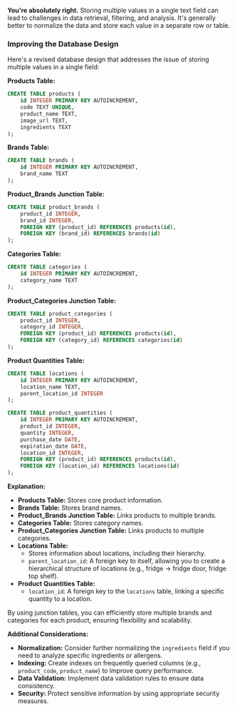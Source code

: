 **You're absolutely right.** Storing multiple values in a single text field can lead to challenges in data retrieval, filtering, and analysis. It's generally better to normalize the data and store each value in a separate row or table.

### Improving the Database Design

Here's a revised database design that addresses the issue of storing multiple values in a single field:

**Products Table:**

```sql
CREATE TABLE products (
    id INTEGER PRIMARY KEY AUTOINCREMENT,
    code TEXT UNIQUE,
    product_name TEXT,
    image_url TEXT,
    ingredients TEXT
);
```

**Brands Table:**

```sql
CREATE TABLE brands (
    id INTEGER PRIMARY KEY AUTOINCREMENT,
    brand_name TEXT
);
```

**Product_Brands Junction Table:**

```sql
CREATE TABLE product_brands (
    product_id INTEGER,
    brand_id INTEGER,
    FOREIGN KEY (product_id) REFERENCES products(id),
    FOREIGN KEY (brand_id) REFERENCES brands(id)
);
```

**Categories Table:**

```sql
CREATE TABLE categories (
    id INTEGER PRIMARY KEY AUTOINCREMENT,
    category_name TEXT
);
```

**Product_Categories Junction Table:**

```SQL
CREATE TABLE product_categories (
    product_id INTEGER,
    category_id INTEGER,
    FOREIGN KEY (product_id) REFERENCES products(id),
    FOREIGN KEY (category_id) REFERENCES categories(id)
);
```

**Product Quantities Table:**

```sql
CREATE TABLE locations (
    id INTEGER PRIMARY KEY AUTOINCREMENT,
    location_name TEXT,
    parent_location_id INTEGER
);

CREATE TABLE product_quantities (
    id INTEGER PRIMARY KEY AUTOINCREMENT,
    product_id INTEGER,
    quantity INTEGER,
    purchase_date DATE,
    expiration_date DATE,
    location_id INTEGER,
    FOREIGN KEY (product_id) REFERENCES products(id),
    FOREIGN KEY (location_id) REFERENCES locations(id)
);
```

**Explanation:**

- **Products Table:** Stores core product information.
- **Brands Table:** Stores brand names.
- **Product_Brands Junction Table:** Links products to multiple brands.
- **Categories Table:** Stores category names.
- **Product_Categories Junction Table:** Links products to multiple categories.
- **Locations Table:**
    - Stores information about locations, including their hierarchy.
    - `parent_location_id`: A foreign key to itself, allowing you to create a hierarchical structure of locations (e.g., fridge -> fridge door, fridge top shelf).
- **Product Quantities Table:**
    - `location_id`: A foreign key to the `locations` table, linking a specific quantity to a location.

By using junction tables, you can efficiently store multiple brands and categories for each product, ensuring flexibility and scalability.

**Additional Considerations:**

- **Normalization:** Consider further normalizing the `ingredients` field if you need to analyze specific ingredients or allergens.
- **Indexing:** Create indexes on frequently queried columns (e.g., `product_code`, `product_name`) to improve query performance.
- **Data Validation:** Implement data validation rules to ensure data consistency.
- **Security:** Protect sensitive information by using appropriate security measures.
